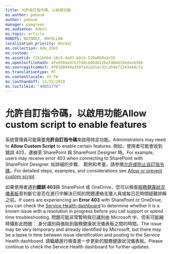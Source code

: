 ```yaml
---
title: 允許自訂指令碼，以啟用功能
ms.author: pebaum
author: pebaum
manager: pamgreen
ms.audience: Admin
ms.topic: article
ROBOTS: NOINDEX, NOFOLLOW
localization_priority: Normal
ms.collection: Adm_O365
ms.custom: ''
ms.assetid: f2b1b6b4-10c9-4e83-b9cb-529a0b8a3c55
ms.openlocfilehash: 4fe0384a97e2f40c8d0dd12bafd84d19edaeb386
ms.sourcegitcommit: 0f0186044a3597e42ad14c32ca58e7224344dcfa
ms.translationtype: MT
ms.contentlocale: zh-TW
ms.lasthandoff: 12/15/2019
ms.locfileid: "40051776"
---
```

# <a name="allow-custom-script-to-enable-features"></a><span data-ttu-id="3e6c5-102">允許自訂指令碼，以啟用功能</span><span class="sxs-lookup"><span data-stu-id="3e6c5-102">Allow custom script to enable features</span></span>

<span data-ttu-id="3e6c5-103">系統管理員可能需要**允許自訂指令碼**來啟用特定功能。</span><span class="sxs-lookup"><span data-stu-id="3e6c5-103">Administrators may need to **Allow Custom Script** to enable certain features.</span></span> <span data-ttu-id="3e6c5-104">例如，使用者可能會收到錯誤 403，連線至 SharePoint 與 SharePoint Designer 時。</span><span class="sxs-lookup"><span data-stu-id="3e6c5-104">For example, users may receive error 403 when connecting to SharePoint with SharePoint Designer.</span></span> <span data-ttu-id="3e6c5-105">如詳細的步驟、 範例和考量，請參閱[允許或防止自訂指令碼](https://docs.microsoft.com/sharepoint/allow-or-prevent-custom-script)。</span><span class="sxs-lookup"><span data-stu-id="3e6c5-105">For detailed steps, examples, and considerations see [Allow or prevent custom script](https://docs.microsoft.com/sharepoint/allow-or-prevent-custom-script).</span></span>

<span data-ttu-id="3e6c5-106">如果使用者遇到**錯誤 403**與 SharePoint 或 OneDrive，您可以檢查[服務健康狀況儀表板](https://admin.microsoft.com/AdminPortal/Home#/servicehealth)至判斷它是否在進行中解決已知的問題連絡支援人員或每日花時間疑難排解之前。</span><span class="sxs-lookup"><span data-stu-id="3e6c5-106">If users are experiencing an **Error 403** with SharePoint or OneDrive, you can check the [Service Health dashboard](https://admin.microsoft.com/AdminPortal/Home#/servicehealth) to determine whether it is a known issue with a resolution in progress before you call support or spend time troubleshooting.</span></span> <span data-ttu-id="3e6c5-107">問題可能非常暫時與已識別由 Microsoft 中，但有可能縮時攝影此問題： 身分識別與張貼到服務健康狀況儀表板之間的時間。</span><span class="sxs-lookup"><span data-stu-id="3e6c5-107">The issue may be very temporary and already identified by Microsoft, but there may be a lapse in time between issue identification and posting to the Service Health dashboard.</span></span> <span data-ttu-id="3e6c5-108">請繼續進行檢查進一步更新的服務健康狀況儀表板。</span><span class="sxs-lookup"><span data-stu-id="3e6c5-108">Please continue to check the Service Health dashboard for further updates.</span></span>


